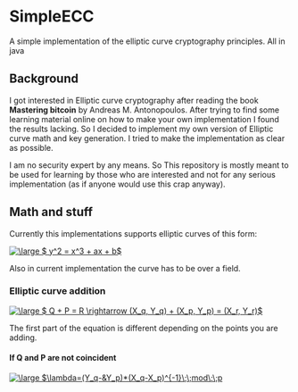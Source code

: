 # SimpleECC
A simple implementation of the elliptic curve cryptography principles. All in java

## Background
I got interested in Elliptic curve cryptography after reading the book **Mastering bitcoin** by  Andreas M. Antonopoulos. 
After trying to find some learning material online on how to make your own implementation I found the results lacking. 
So I decided to implement my own version of Elliptic curve math and key generation. I tried to make the implementation 
as clear as possible. 

I am no security expert by any means. So This repository is mostly meant to be used for learning by those who
 are interested and not for any serious implementation (as if anyone would use this crap anyway).
 
 
 ## Math and stuff
Currently this implementations supports elliptic curves of this form:

<a href="https://www.codecogs.com/eqnedit.php?latex=\dpi{100}&space;\fn_jvn&space;\large&space;$&space;y^2&space;=&space;x^3&space;&plus;&space;ax&space;&plus;&space;b$" target="_blank"><img src="https://latex.codecogs.com/gif.latex?\dpi{100}&space;\fn_jvn&space;\large&space;$&space;y^2&space;=&space;x^3&space;&plus;&space;ax&space;&plus;&space;b$" title="\large $ y^2 = x^3 + ax + b$" /></a>

Also in current implementation the curve has to be over a field.

### Elliptic curve addition
 <a href="https://www.codecogs.com/eqnedit.php?latex=\dpi{100}&space;\fn_jvn&space;\large&space;$&space;Q&space;&plus;&space;P&space;=&space;R&space;\rightarrow&space;(X_q,&space;Y_q)&space;&plus;&space;(X_p,&space;Y_p)&space;=&space;(X_r,&space;Y_r)$" target="_blank"><img src="https://latex.codecogs.com/gif.latex?\dpi{100}&space;\fn_jvn&space;\large&space;$&space;Q&space;&plus;&space;P&space;=&space;R&space;\rightarrow&space;(X_q,&space;Y_q)&space;&plus;&space;(X_p,&space;Y_p)&space;=&space;(X_r,&space;Y_r)$" title="\large $ Q + P = R \rightarrow (X_q, Y_q) + (X_p, Y_p) = (X_r, Y_r)$" /></a>
 
 The first part of the equation is different depending on the points you are adding.
 
 #### If Q and P are not coincident
<a href="https://www.codecogs.com/eqnedit.php?latex=\dpi{100}&space;\fn_jvn&space;\large&space;$\lambda=(Y_q-&Y_p)*(X_q-X_p)^{-1}\;\;mod\;\;p" target="_blank"><img src="https://latex.codecogs.com/gif.latex?\dpi{100}&space;\fn_jvn&space;\large&space;$\lambda=(Y_q-&Y_p)*(X_q-X_p)^{-1}\;\;mod\;\;p" title="\large $\lambda=(Y_q-&Y_p)*(X_q-X_p)^{-1}\;\;mod\;\;p" /></a>

